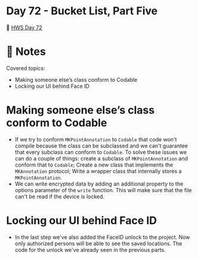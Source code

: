 # Day 72 - Bucket List, Part Five

🔗 [HWS Day 72](https://www.hackingwithswift.com/100/swiftui/72)

# 📝 Notes

Covered topics:

- Making someone else’s class conform to Codable
- Locking our UI behind Face ID

# Making someone else’s class conform to Codable

- If we try to conform `MKPointAnnotation` to `Codable` that code won't compile because the class can be subclassed and we can't guarantee that every subclass can conform to `Codable`. To solve these issues we can do a couple of things: create a subclass of `MKPointAnnotation` and conform that to `Codable`;  Create a new class that implements the `MKAnnotation` protocol; Write a wrapper class that internally stores a `MKPointAnnotation`.
- We can write encrypted data by adding an additional property to the options parameter of the `write` function. This will make sure that the file can't be read if the device is locked.

# Locking our UI behind Face ID

- In the last step we've also added the FaceID unlock to the project. Now only authorized persons will be able to see the saved locations. The code for the unlock we've already seen in the previous parts.